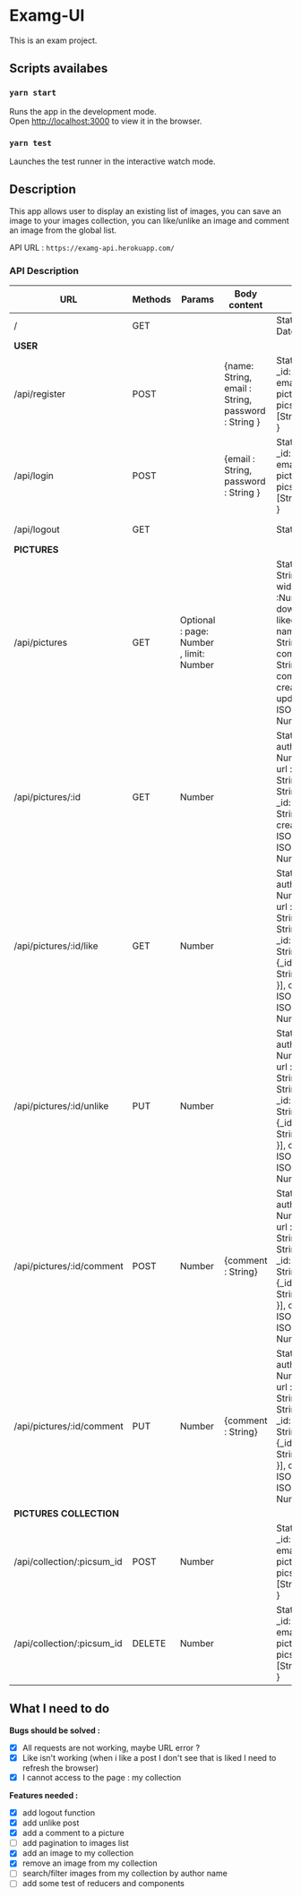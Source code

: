 # Examg-UI

This is an exam project.

## Scripts availabes

### `yarn start`

Runs the app in the development mode.\
Open [http://localhost:3000](http://localhost:3000) to view it in the browser.

### `yarn test`

Launches the test runner in the interactive watch mode.

## Description

This app allows user to display an existing list of images, you can save an image to your images collection, you can like/unlike an image and comment an image from the global list.

API URL : `https://examg-api.herokuapp.com/`

### API Description

| URL  |Methods | Params | Body content  | Response  | Comments |
|---|---|---|---|---|---|
| /  |  GET  |   |   | Status : 200 - Current Date time from server   |
|__USER__|
| /api/register  |  POST |  | {name: String, email : String, password : String }  | Status : 201 - { user : { _id: String, name: String, email: String, pictures_collection : [{ picsum_id: String, tags : [String] }] }, token : String }  |
|  /api/login  |  POST |   |  {email : String, password : String } | Status : 200 - { user : { _id: String, name: String, email: String, pictures_collection : [{ picsum_id: String, tags : [String] }] }, token : String }  |
|  /api/logout  |  GET |   |  | Status : 200  | Use to clear cookie
|__PICTURES__|
| /api/pictures  |  GET | Optional : page: Number , limit: Number |  | Status : 200 - [{id : String, author:String, width : Number, height :Number, url : String, download_url: String, likedBy:[{_id: String, name: String}], _id: String, picsum_id: String, comments: [{by : {_id: String, name: String}, comment : String }], createdAt: ISODateString, updatedAt: ISODateString, __v: Number}]  |
| /api/pictures/:id  |  GET | Number |  | Status : 200 - {id : String, author:String, width : Number, height :Number, url : String, download_url: String, likedBy:[{_id: String, name: String}], _id: String, picsum_id: String, comments: [], createdAt: ISODateString,updatedAt: ISODateString, __v: Number}  |
| /api/pictures/:id/like  |  GET | Number |  | Status : 200 - {id : String, author:String, width : Number, height :Number, url : String, download_url: String, likedBy:[{_id: String, name: String}], _id: String, picsum_id: String, comments: [{by : {_id: String, name: String}, comment : String }], createdAt: ISODateString,updatedAt: ISODateString, __v: Number}  | Should be authenticated |
| /api/pictures/:id/unlike  |  PUT | Number | | Status : 200 - {id : String, author:String, width : Number, height :Number, url : String, download_url: String, likedBy:[{_id: String, name: String}], _id: String, picsum_id: String, comments: [{by : {_id: String, name: String}, comment : String }], createdAt: ISODateString,updatedAt: ISODateString, __v: Number}  | Should be authenticated |
| /api/pictures/:id/comment  |  POST | Number | {comment : String} | Status : 200 - {id : String, author:String, width : Number, height :Number, url : String, download_url: String, likedBy:[{_id: String, name: String}], _id: String, picsum_id: String, comments: [{by : {_id: String, name: String}, comment : String }], createdAt: ISODateString,updatedAt: ISODateString, __v: Number}  | Should be authenticated |
| /api/pictures/:id/comment  |  PUT | Number | {comment : String} | Status : 200 - {id : String, author:String, width : Number, height :Number, url : String, download_url: String, likedBy:[{_id: String, name: String}], _id: String, picsum_id: String, comments: [{by : {_id: String, name: String}, comment : String }], createdAt: ISODateString,updatedAt: ISODateString, __v: Number}  | Should be authenticated |
|__PICTURES COLLECTION__|
|  /api/collection/:picsum_id  |  POST | Number |  | Status : 200 - { user : { _id: String, name: String, email: String, pictures_collection : [{ picsum_id: String, tags : [String] }] }, token : String }  |
|  /api/collection/:picsum_id  |  DELETE | Number |  | Status : 200 - { user : { _id: String, name: String, email: String, pictures_collection : [{ picsum_id: String, tags : [String] }] }, token : String }  |



## What I need to do

__Bugs should be solved :__

- [x] All requests are not working, maybe URL error ?
- [x] Like isn't working (when i like a post I don't see that is liked I need to refresh the browser)
- [x] I cannot access to the page : my collection

__Features needed :__

- [x] add logout function
- [x] add unlike post
- [x] add a comment to a picture
- [ ] add pagination to images list
- [x] add an image to my collection
- [x] remove an image from my collection
- [ ] search/filter images from my collection by author name
- [ ] add some test of reducers and components
